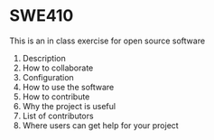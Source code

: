# SWE410
 This is an in class exercise for open source software 
1. Description
2. How to collaborate
3. Configuration
4. How to use the software
5. How to contribute
6. Why the project is useful
7. List of contributors
8. Where users can get help for your project
